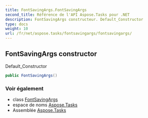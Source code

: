 ```yaml
---
title: FontSavingArgs.FontSavingArgs
second_title: Référence de l'API Aspose.Tasks pour .NET
description: FontSavingArgs constructeur. Default_Constructor
type: docs
weight: 10
url: /fr/net/aspose.tasks/fontsavingargs/fontsavingargs/
---
```

## FontSavingArgs constructor

Default_Constructor

```csharp
public FontSavingArgs()
```

### Voir également

* class [FontSavingArgs](../)
* espace de noms [Aspose.Tasks](../../fontsavingargs/)
* Assemblée [Aspose.Tasks](../../../)


